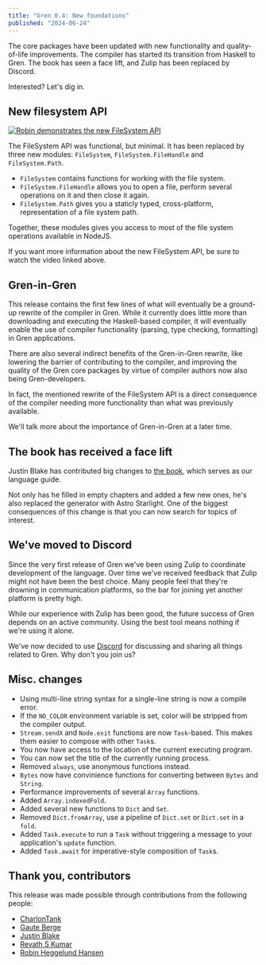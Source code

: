 ```yaml
---
title: "Gren 0.4: New foundations"
published: "2024-06-24"
---
```


The core packages have been updated with new functionality and quality-of-life improvements. The compiler has started its transition from Haskell to Gren. The book has seen a face lift, and Zulip has been replaced by Discord.

Interested? Let's dig in.

## New filesystem API

[![Robin demonstrates the new FileSystem API](https://img.youtube.com/vi/fwLP6WVLJWU/0.jpg)](https://www.youtube.com/watch?v=fwLP6WVLJWU)

The FileSystem API was functional, but minimal. It has been replaced by three new modules: `FileSystem`, `FileSystem.FileHandle` and `FileSystem.Path`.

* `FileSystem` contains functions for working with the file system.
* `FileSystem.FileHandle` allows you to open a file, perform several operations on it and then close it again.
* `FileSystem.Path` gives you a staticly typed, cross-platform, representation of a file system path.

Together, these modules gives you access to most of the file system operations available in NodeJS.

If you want more information about the new FileSystem API, be sure to watch the video linked above.

## Gren-in-Gren

This release contains the first few lines of what will eventually be a ground-up rewrite of the compiler in Gren. While
it currently does little more than downloading and executing the Haskell-based compiler, it will eventually enable the
use of compiler functionality (parsing, type checking, formatting) in Gren applications.

There are also several indirect benefits of the Gren-in-Gren rewrite, like lowering the barrier of contributing to the
compiler, and improving the quality of the Gren core packages by virtue of compiler authors now also being Gren-developers.

In fact, the mentioned rewrite of the FileSystem API is a direct consequence of the compiler needing more functionality
than what was previously available.

We'll talk more about the importance of Gren-in-Gren at a later time.

## The book has received a face lift

Justin Blake has contributed big changes to [the book](https://gren-lang.org/book), which serves as our language guide.

Not only has he filled in empty chapters and added a few new ones, he's also replaced the generator with Astro Starlight.
One of the biggest consequences of this change is that you can now search for topics of interest.

## We've moved to Discord

Since the very first release of Gren we've been using Zulip to coordinate development of the language. Over time we've received feedback
that Zulip might not have been the best choice. Many people feel that they're drowning in communication platforms, so the bar for joining
yet another platform is pretty high.

While our experience with Zulip has been good, the future success of Gren depends on an active community.
Using the best tool means nothing if we're using it alone.

We've now decided to use [Discord](https://discord.gg/J8aaGMfz) for discussing and sharing all things related to Gren. Why don't you join us?

## Misc. changes

* Using multi-line string syntax for a single-line string is now a compile error.
* If the `NO_COLOR` environment variable is set, color will be stripped from the compiler output.
* `Stream.sendX` and `Node.exit` functions are now `Task`-based. This makes them easier to compose with other `Task`s.
* You now have access to the location of the current executing program.
* You can now set the title of the currently running process.
* Removed `always`, use anonymous functions instead.
* `Bytes` now have convinience functions for converting between `Bytes` and `String`.
* Performance improvements of several `Array` functions.
* Added `Array.indexedFold`.
* Added several new functions to `Dict` and `Set`.
* Removed `Dict.fromArray`, use a pipeline of `Dict.set` or `Dict.set` in a `fold`.
* Added `Task.execute` to run a `Task` without triggering a message to your application's `update` function.
* Added `Task.await` for imperative-style composition of `Task`s.

## Thank you, contributors

This release was made possible through contributions from the following people:

* [CharlonTank](https://github.com/CharlonTank)
* [Gaute Berge](https://github.com/Gauteab)
* [Justin Blake](https://github.com/blaix)
* [Revath S Kumar](https://github.com/revathskumar)
* [Robin Heggelund Hansen](https://github.com/robinheghan)
